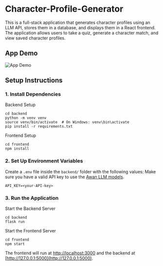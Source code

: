 # Character-Profile-Generator
This is a full-stack application that generates character profiles using an LLM API, stores them in a database, and displays them in a React frontend. 
The application allows users to take a quiz, generate a character match, and view saved character profiles.

## App Demo
![App Demo](assets/demo.gif)

## Setup Instructions

### 1. Install Dependencies

Backend Setup
```
cd backend
python -m venv venv
source venv/bin/activate  # On Windows: venv\bin\activate
pip install -r requirements.txt
```
Frontend Setup

```
cd frontend
npm install
```

### 2. Set Up Environment Variables

Create a ```.env``` file inside the ```backend/``` folder with the following values:
Make sure you have a valid API key to use the [Awan LLM models](https://www.awanllm.com/).

```
API_KEY=<your-API-key>
```

### 3. Run the Application

Start the Backend Server
```
cd backend
flask run
```
Start the Frontend Server
```
cd frontend
npm start
```
The frontend will run at [http://localhost:3000](http://localhost:3000) and the backend at [http://127.0.0.1:5000](http://127.0.0.1:5000).

